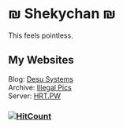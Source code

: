 # ₪ Shekychan ₪
This feels pointless.
## My Websites
Blog: [Desu Systems](https://desu.systems)  
Archive: [Illegal Pics](https://illegal.pics)  
Server: [HRT.PW](https://hrt.pw)  

### [![HitCount](http://hits.dwyl.com/shekeru/shekeru.svg)](http://hits.dwyl.com/shekeru/shekeru)
